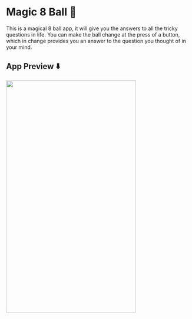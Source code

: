 # Magic 8 Ball 🎱

This is a magical 8 ball app, it will give you the answers to all the tricky questions in life. You can make the ball change at the press of a button, which in change provides you an answer to the question you thought of in your mind. 

## App Preview ⬇️

<img src="https://user-images.githubusercontent.com/74370799/153929504-764e3df3-c0a4-40c0-a505-e3a418420516.gif" width="352" height="630">

